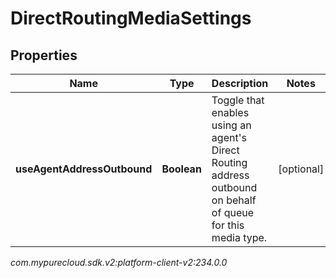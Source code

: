 # DirectRoutingMediaSettings


## Properties

| Name | Type | Description | Notes |
| ------------ | ------------- | ------------- | ------------- |
| **useAgentAddressOutbound** | **Boolean** | Toggle that enables using an agent's Direct Routing address outbound on behalf of queue for this media type. |  [optional] |




_com.mypurecloud.sdk.v2:platform-client-v2:234.0.0_
